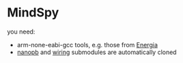 # MindSpy
you need:
 * arm-none-eabi-gcc tools, e.g. those from [Energia](http://energia.nu/download/)
 * [nanopb](https://code.google.com/p/nanopb/) and [wiring](https://github.com/MindSpy/wiring-library) submodules are automatically cloned
